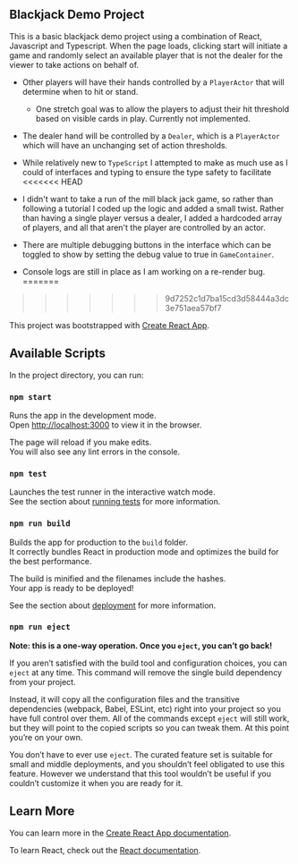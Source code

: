 ## Blackjack Demo Project
This is a basic blackjack demo project using a combination of React, Javascript and Typescript.
When the page loads, clicking start will initiate a game and randomly select an available player that is not the dealer for the viewer to take actions on behalf of.

* Other players will have their hands controlled by a `PlayerActor` that will determine when to hit or stand.
    * One stretch goal was to allow the players to adjust their hit threshold based on visible cards in play. Currently not implemented.
* The dealer hand will be controlled by a `Dealer`, which is a `PlayerActor` which will have an unchanging set of action thresholds.

* While relatively new to `TypeScript` I attempted to make as much use as I could of interfaces and typing to ensure the type safety to facilitate  
<<<<<<< HEAD
* I didn't want to take a run of the mill black jack game, so rather than following a tutorial I coded up the logic and added a small twist. Rather than having a single player versus a dealer, I added a hardcoded array of players, and all that aren't the player are controlled by an actor.
* There are multiple debugging buttons in the interface which can be toggled to show by setting the debug value to true in `GameContainer`.
* Console logs are still in place as I am working on a re-render bug.
=======
>>>>>>> 9d7252c1d7ba15cd3d58444a3dc3e751aea57bf7



This project was bootstrapped with [Create React App](https://github.com/facebook/create-react-app).

## Available Scripts

In the project directory, you can run:

### `npm start`

Runs the app in the development mode.\
Open [http://localhost:3000](http://localhost:3000) to view it in the browser.

The page will reload if you make edits.\
You will also see any lint errors in the console.

### `npm test`

Launches the test runner in the interactive watch mode.\
See the section about [running tests](https://facebook.github.io/create-react-app/docs/running-tests) for more information.

### `npm run build`

Builds the app for production to the `build` folder.\
It correctly bundles React in production mode and optimizes the build for the best performance.

The build is minified and the filenames include the hashes.\
Your app is ready to be deployed!

See the section about [deployment](https://facebook.github.io/create-react-app/docs/deployment) for more information.

### `npm run eject`

**Note: this is a one-way operation. Once you `eject`, you can’t go back!**

If you aren’t satisfied with the build tool and configuration choices, you can `eject` at any time. This command will remove the single build dependency from your project.

Instead, it will copy all the configuration files and the transitive dependencies (webpack, Babel, ESLint, etc) right into your project so you have full control over them. All of the commands except `eject` will still work, but they will point to the copied scripts so you can tweak them. At this point you’re on your own.

You don’t have to ever use `eject`. The curated feature set is suitable for small and middle deployments, and you shouldn’t feel obligated to use this feature. However we understand that this tool wouldn’t be useful if you couldn’t customize it when you are ready for it.

## Learn More

You can learn more in the [Create React App documentation](https://facebook.github.io/create-react-app/docs/getting-started).

To learn React, check out the [React documentation](https://reactjs.org/).
